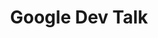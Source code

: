 ---
anchor: CV_talk
title: Google Dev Talk
internal_title: Computer Vision in Robotics  
image: img/portfolio/CV_talk_2.png
image_rec: img/portfolio/cv_talk.png
report: ""
details: I gave this talk in the spring of 2016 as a part of the IIT Kanpur Google-Dev Fest. It is a 3 day fest with talks on various topics ranging from Robotics to App Development. I was one of the speaker in the 206 edition and gave a talk on the topic of Computer Vision in Robotics. It was an elementary level talk to show the audience why and how computer vision and on a general level Machine Learning is used in this field.  
   
period: September 2016
category: Talk
---